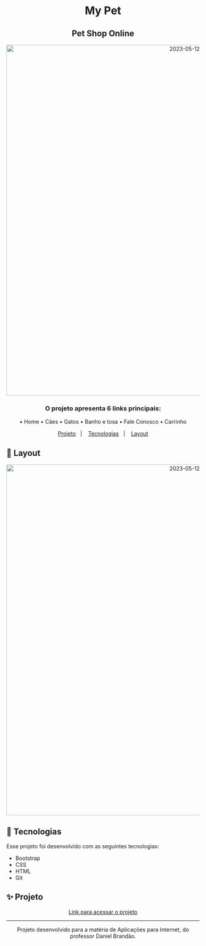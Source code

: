 <h1 align="center">My Pet</h1>
<h2 align="center">Pet Shop Online</h2>

<p align="center">
  <img width="914" alt="2023-05-12" src="https://github.com/felipenobrg/mypet-trabalho-daniel-brandao/assets/122055576/bbf6ce97-3951-4246-ab42-eb9da802f727">
</p>

<h3 align="center">O projeto apresenta 6 links principais:</h3>
<p align="center">• Home • Cães • Gatos • Banho e tosa • Fale Conosco • Carrinho</p>

<p align="center">
  <a href="#projeto">Projeto</a>&nbsp;&nbsp;&nbsp;|&nbsp;&nbsp;&nbsp;
  <a href="#tecnologias">Tecnologias</a>&nbsp;&nbsp;&nbsp;|&nbsp;&nbsp;&nbsp;
  <a href="#layout">Layout</a>
</p>

## 🔖 Layout

<p align="center">
  <img width="914" alt="2023-05-12" src="https://github.com/felipenobrg/mypet-trabalho-daniel-brandao/assets/122055576/bbf6ce97-3951-4246-ab42-eb9da802f727">
</p>

## 🚀 Tecnologias

Esse projeto foi desenvolvido com as seguintes tecnologias:

- Bootstrap
- CSS
- HTML
- Git

## ✨ Projeto

<p align="center">
  <a href="https://mypet-trabalho-daniel-brandao.vercel.app/">Link para acessar o projeto</a>
</p>

---

<p align="center">
  Projeto desenvolvido para a matéria de Aplicações para Internet, do professor Daniel Brandão.
</p>
